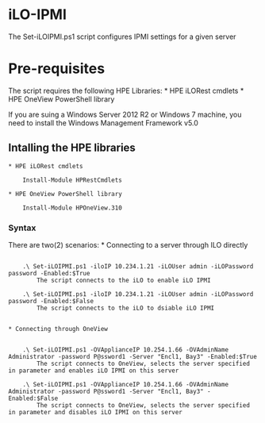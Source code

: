 # iLO-IPMI
The Set-iLOIPMI.ps1 script configures IPMI settings for a given server

# Pre-requisites
The script requires the following HPE Libraries:
    * HPE iLORest cmdlets
    * HPE OneView PowerShell library 

If you are suing a Windows Server 2012 R2 or Windows 7 machine, you need to install the Windows Management Framework v5.0


## Intalling the HPE libraries
    * HPE iLORest cmdlets 
```
    Install-Module HPRestCmdlets
```    
    * HPE OneView PowerShell library
```
    Install-Module HPOneView.310
``` 


### Syntax

There are two(2) scenarios:
    * Connecting to a server through ILO directly
```

    .\ Set-iLOIPMI.ps1 -iloIP 10.234.1.21 -iLOUser admin -iLOPassword password -Enabled:$True
        The script connects to the iLO to enable iLO IPMI 

    .\ Set-iLOIPMI.ps1 -iloIP 10.234.1.21 -iLOUser admin -iLOPassword password -Enabled:$False
        The script connects to the iLO to dsiable iLO IPMI 


```

    * Connecting through OneView
```

    .\ Set-iLOIPMI.ps1 -OVApplianceIP 10.254.1.66 -OVAdminName Administrator -password P@ssword1 -Server "Encl1, Bay3" -Enabled:$True
        The script connects to OneView, selects the server specified in parameter and enables iLO IPMI on this server

    .\ Set-iLOIPMI.ps1 -OVApplianceIP 10.254.1.66 -OVAdminName Administrator -password P@ssword1 -Server "Encl1, Bay3" -Enabled:$False
        The script connects to OneView, selects the server specified in parameter and disables iLO IPMI on this server
```
